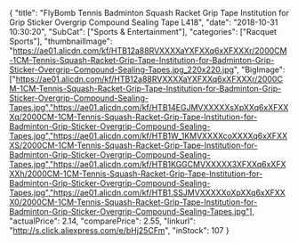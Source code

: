 {
	"title": "FlyBomb Tennis Badminton Squash Racket Grip Tape Institution for Grip Sticker Overgrip Compound Sealing Tape L418",
	"date": "2018-10-31 10:30:20",
	"SubCat": ["Sports & Entertainment"],
	"categories": ["Racquet Sports"],
	"thumbnailImage": "https://ae01.alicdn.com/kf/HTB12a88RVXXXXaYXFXXq6xXFXXXr/2000CM-1CM-Tennis-Squash-Racket-Grip-Tape-Institution-for-Badminton-Grip-Sticker-Overgrip-Compound-Sealing-Tapes.jpg_220x220.jpg",
	"BigImage": ["https://ae01.alicdn.com/kf/HTB12a88RVXXXXaYXFXXq6xXFXXXr/2000CM-1CM-Tennis-Squash-Racket-Grip-Tape-Institution-for-Badminton-Grip-Sticker-Overgrip-Compound-Sealing-Tapes.jpg","https://ae01.alicdn.com/kf/HTB14EGJMVXXXXXsXpXXq6xXFXXXq/2000CM-1CM-Tennis-Squash-Racket-Grip-Tape-Institution-for-Badminton-Grip-Sticker-Overgrip-Compound-Sealing-Tapes.jpg","https://ae01.alicdn.com/kf/HTB1W_1KMVXXXXcoXXXXq6xXFXXXS/2000CM-1CM-Tennis-Squash-Racket-Grip-Tape-Institution-for-Badminton-Grip-Sticker-Overgrip-Compound-Sealing-Tapes.jpg","https://ae01.alicdn.com/kf/HTB1KGGCMVXXXXX3XFXXq6xXFXXXh/2000CM-1CM-Tennis-Squash-Racket-Grip-Tape-Institution-for-Badminton-Grip-Sticker-Overgrip-Compound-Sealing-Tapes.jpg","https://ae01.alicdn.com/kf/HTB1.SSJMVXXXXXoXpXXq6xXFXXX0/2000CM-1CM-Tennis-Squash-Racket-Grip-Tape-Institution-for-Badminton-Grip-Sticker-Overgrip-Compound-Sealing-Tapes.jpg"],
	"actualPrice": 2.14,
	"comparePrice": 2.55,
	"linkurl": "http://s.click.aliexpress.com/e/bHj25CFm",
	"inStock": 107
}
